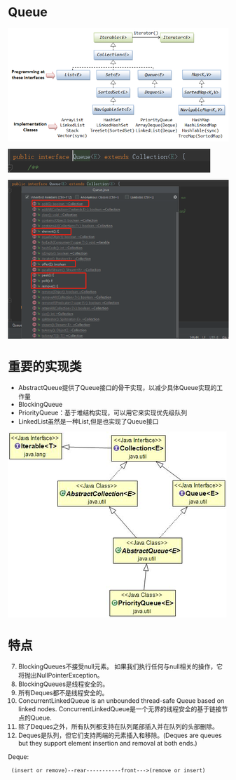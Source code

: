 # Queue

![](../../../java/org/java/core/base/collection/core/Collection_interfaces.png)

![](../pics/Queue的类图.png)

![](../pics/Queue的方法.png)

# 重要的实现类

- AbstractQueue提供了Queue接口的骨干实现，以减少具体Queue实现的工作量
- BlockingQueue
- PriorityQueue：基于堆结构实现，可以用它来实现优先级队列
- LinkedList虽然是一种List,但是也实现了Queue接口

![](PriorityQueue-Class-Diagram.jpg)

# 特点

7. BlockingQueues不接受null元素。 如果我们执行任何与null相关的操作，它将抛出NullPointerException。
9. BlockingQueues是线程安全的。
11. 所有Deques都不是线程安全的。
12. ConcurrentLinkedQueue is an unbounded thread-safe Queue based on linked nodes.
ConcurrentLinkedQueue是一个无界的线程安全的基于链接节点的Queue.
13. 除了Deques之外，所有队列都支持在队列尾部插入并在队列的头部删除。
14. Deques是队列，但它们支持两端的元素插入和移除。(Deques are queues but they support element insertion and removal at both ends.)

Deque:

	 (insert or remove)--rear-----------front--->(remove or insert)
